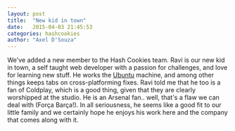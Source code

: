 ```yaml
---
layout: post
title:  "New kid in town"
date:   2015-04-03 21:45:53
categories: hashcookies
author: "Axel D'Souza"
---
```


We've added a new member to the Hash Cookies team. Ravi is our new kid in town, a self taught web developer with a passion for challenges, and love for learning new stuff. He works the [Ubuntu](http://ubuntu.com) machine, and among other things keeps tabs on cross-platforming fixes. Ravi told me that he too is a fan of Coldplay, which is a good thing, given that they are clearly worshipped at the studio. He is an Arsenal fan.. well, that's a flaw we can deal with (Força Barça!). In all seriousness, he seems like a good fit to our little family and we certainly hope he enjoys his work here and the company that comes along with it.